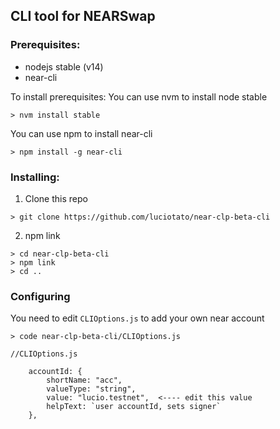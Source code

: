 ## CLI tool for NEARSwap 

### Prerequisites:

* nodejs stable (v14)
* near-cli

To install prerequisites:
You can use nvm to install node stable

`> nvm install stable`

You can use npm to install near-cli

`> npm install -g near-cli`

### Installing:

1. Clone this repo

`> git clone https://github.com/luciotato/near-clp-beta-cli`

2. npm link

```
> cd near-clp-beta-cli
> npm link
> cd ..
```

### Configuring

You need to edit `CLIOptions.js` to add your own near account

`> code near-clp-beta-cli/CLIOptions.js`

```
//CLIOptions.js

    accountId: {
        shortName: "acc",
        valueType: "string",
        value: "lucio.testnet",  <---- edit this value
        helpText: `user accountId, sets signer`
    },
```
